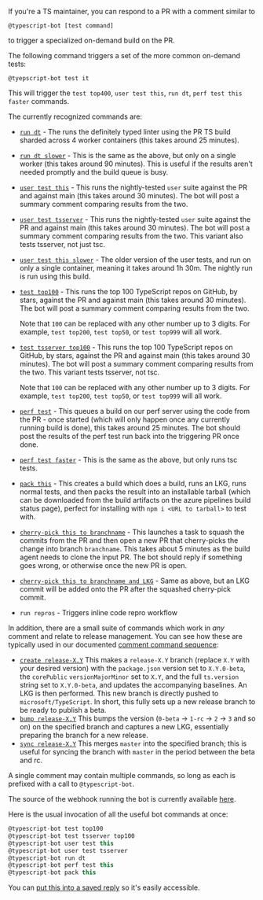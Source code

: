 If you're a TS maintainer, you can respond to a PR with a comment similar to
```
@typescript-bot [test command]
```
to trigger a specialized on-demand build on the PR.

The following command triggers a set of the more common on-demand tests:
```
@tyepscript-bot test it
```

This will trigger the `test top400`, `user test this`, `run dt`, `perf test this faster` commands.

The currently recognized commands are:
* [`run dt`](https://typescript.visualstudio.com/TypeScript/_build?definitionId=23) - The runs the definitely typed linter using the PR TS build sharded across 4 worker containers (this takes around 25 minutes).
* [`run dt slower`](https://typescript.visualstudio.com/TypeScript/_build?definitionId=18) - This is the same as the above, but only on  a single worker (this takes around 90 minutes). This is useful if the results aren't needed promptly and the build queue is busy.
* [`user test this`](https://typescript.visualstudio.com/TypeScript/_build?definitionId=47) - This runs the nightly-tested `user` suite against the PR and against main (this takes around 30 minutes). The bot will post a summary comment comparing results from the two.
* [`user test tsserver`](https://typescript.visualstudio.com/TypeScript/_build?definitionId=47) - This runs the nightly-tested `user` suite against the PR and against main (this takes around 30 minutes). The bot will post a summary comment comparing results from the two. This variant also tests tsserver, not just tsc.
* [`user test this slower`](https://typescript.visualstudio.com/TypeScript/_build?definitionId=24) - The older version of the user tests, and run on only a single container, meaning it takes around 1h 30m. The nightly run is run using this build.
* [`test top100`](https://typescript.visualstudio.com/TypeScript/_build?definitionId=47) - This runs the top 100 TypeScript repos on GitHub, by stars, against the PR and against main (this takes around 30 minutes). The bot will post a summary comment comparing results from the two.

  Note that `100` can be replaced with any other number up to 3 digits. For example, `test top200`, `test top50`, or `test top999` will all work.
* [`test tsserver top100`](https://typescript.visualstudio.com/TypeScript/_build?definitionId=47) - This runs the top 100 TypeScript repos on GitHub, by stars, against the PR and against main (this takes around 30 minutes). The bot will post a summary comment comparing results from the two. This variant tests tsserver, not tsc.

  Note that `100` can be replaced with any other number up to 3 digits. For example, `test top200`, `test top50`, or `test top999` will all work.
* [`perf test`](https://typescript.visualstudio.com/TypeScript/_build?definitionId=69) - This queues a build on our perf server using the code from the PR - once started (which will only happen once any currently running build is done), this takes around 25 minutes. The bot should post the results of the perf test run back into the triggering PR once done.
* [`perf test faster`](https://typescript.visualstudio.com/TypeScript/_build?definitionId=69) - This is the same as the above, but only runs tsc tests.
* [`pack this`](https://typescript.visualstudio.com/TypeScript/_build?definitionId=19) - This creates a build which does a build, runs an LKG, runs normal tests, and then packs the result into an installable tarball (which can be downloaded from the build artifacts on the azure pipelines build status page), perfect for installing with `npm i <URL to tarball>` to test with.
* [`cherry-pick this to branchname`](https://typescript.visualstudio.com/TypeScript/_build?definitionId=30) - This launches a task to squash the commits from the PR and then open a new PR that cherry-picks the change into branch `branchname`. This takes about 5 minutes as the build agent needs to clone the input PR. The bot should reply if something goes wrong, or otherwise once the new PR is open.
* [`cherry-pick this to branchname and LKG`](https://typescript.visualstudio.com/TypeScript/_build?definitionId=30) - Same as above, but an LKG commit will be added onto the PR after the squashed cherry-pick commit.
* `run repros` - Triggers inline code repro workflow

In addition, there are a small suite of commands which work in _any_ comment and relate to release management.
You can see how these are typically used in our documented [comment command sequence](https://github.com/microsoft/TypeScript/wiki/TypeScript's-Release-Process#the-comment-command-sequence):

* [`create release-X.Y`](https://github.com/microsoft/TypeScript/actions/workflows/new-release-branch.yaml) This makes a `release-X.Y` branch (replace `X.Y` with your desired version) with the `package.json` version set to `X.Y.0-beta`, the `corePublic` `versionMajorMinor` set to `X.Y`, and the full `ts.version` string set to `X.Y.0-beta`, and updates the accompanying baselines. An LKG is then performed. This new branch is directly pushed to `microsoft/TypeScript`. In short, this fully sets up a new release branch to be ready to publish a beta.
* [`bump release-X.Y`](https://github.com/microsoft/TypeScript/actions/workflows/set-version.yaml) This bumps the version (`0-beta` -> `1-rc` -> `2` -> `3` and so on) on the specified branch and captures a new LKG, essentially preparing the branch for a new release.
* [`sync release-X.Y`](https://github.com/microsoft/TypeScript/actions/workflows/sync-branch.yaml) This merges `master` into the specified branch; this is useful for syncing the branch with `master` in the period between the beta and rc.

A single comment may contain multiple commands, so long as each is prefixed with a call to `@typescript-bot`.

The source of the webhook running the bot is currently available [here](https://github.com/microsoft/typescript-bot-test-triggerer).

Here is the usual invocation of all the useful bot commands at once:

```ts
@typescript-bot test top100
@typescript-bot test tsserver top100
@typescript-bot user test this
@typescript-bot user test tsserver
@typescript-bot run dt
@typescript-bot perf test this
@typescript-bot pack this
```

You can [put this into a saved reply](https://github.com/settings/replies) so it's easily accessible.

